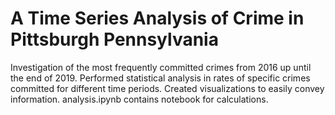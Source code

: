 # A Time Series Analysis of Crime in Pittsburgh Pennsylvania
Investigation of the most frequently committed crimes from 2016 up until the end of 2019. Performed statistical analysis in rates of specific crimes committed for different time periods.  Created visualizations to easily convey information.  analysis.ipynb contains notebook for calculations.
